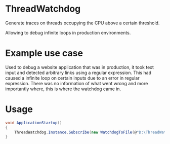 # ThreadWatchdog
Generate traces on threads occupying the CPU above a certain threshold.

Allowing to debug infinite loops in production environments.

# Example use case
Used to debug a website application that was in production, it took text input and detected arbitrary links using a regular expression. This had caused a infinite loop on certain inputs due to an error in regular expression. There was no information of what went wrong and more importantly where, this is where the watchdog came in.

# Usage
```csharp
void ApplicationStartup()
{
    ThreadWatchdog.Instance.Subscribe(new WatchdogToFile(@"D:\ThreadWatchdog.txt"));
}
```
